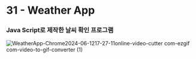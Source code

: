 <h1>31 - Weather App</h1>

<h3>Java Script로 제작한 날씨 확인 프로그램</h3>

<p></p>

![WeatherApp-Chrome2024-06-1217-27-11online-video-cutter com-ezgif com-video-to-gif-converter (1)](https://github.com/Yuika12321/2024_get_a_job/assets/131143940/fde29b99-fb17-40a4-932b-58989af46d01)
